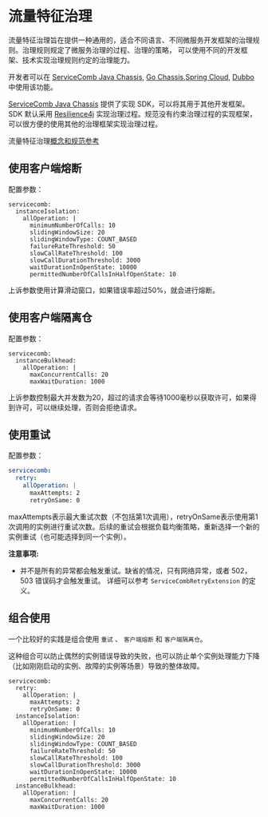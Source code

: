 # 流量特征治理

流量特征治理旨在提供一种通用的，适合不同语言、不同微服务开发框架的治理规则。治理规则规定了微服务治理的过程、治理的策略，
可以使用不同的开发框架、技术实现治理规则约定的治理能力。

开发者可以在 [ServiceComb Java Chassis][java-chassis], [Go Chassis][go-chassis],[Spring Cloud][spring-cloud],
[Dubbo][dubbo] 中使用该功能。

[ServiceComb Java Chassis][java-chassis] 提供了实现 SDK，可以将其用于其他开发框架。SDK 默认采用 [Resilience4j][resilience4j]
实现治理过程。规范没有约束治理过程的实现框架，可以很方便的使用其他的治理框架实现治理过程。 

流量特征治理[概念和规范参考](https://github.com/huaweicloud/spring-cloud-huawei/wiki/using-governance)

[java-chassis]: https://github.com/apache/servicecomb-java-chassis
[go-chassis]: https://github.com/go-chassis/go-chassis
[spring-cloud]: https://github.com/huaweicloud/spring-cloud-huawei
[dubbo]: https://github.com/huaweicloud/dubbo-servicecomb
[resilience4j]: https://github.com/resilience4j

## 使用客户端熔断

配置参数：

```
servicecomb:
  instanceIsolation:
    allOperation: |
      minimumNumberOfCalls: 10
      slidingWindowSize: 20
      slidingWindowType: COUNT_BASED
      failureRateThreshold: 50
      slowCallRateThreshold: 100
      slowCallDurationThreshold: 3000
      waitDurationInOpenState: 10000 
      permittedNumberOfCallsInHalfOpenState: 10
```

上诉参数使用计算滑动窗口，如果错误率超过50%，就会进行熔断。

## 使用客户端隔离仓

配置参数：

```
servicecomb:
  instanceBulkhead:
    allOperation: |
      maxConcurrentCalls: 20
      maxWaitDuration: 1000
```

上诉参数控制最大并发数为20，超过的请求会等待1000毫秒以获取许可，如果得到许可，可以继续处理，否则会拒绝请求。

## 使用重试

配置参数：

```yaml
servicecomb:
  retry:
    allOperation: |
      maxAttempts: 2
      retryOnSame: 0
```

maxAttempts表示最大重试次数（不包括第1次调用），retryOnSame表示使用第1次调用的实例进行重试次数。后续的重试会根据负载均衡策略，重新选择一个新的实例重试（也可能选择到同一个实例）。 

**注意事项:**

* 并不是所有的异常都会触发重试。缺省的情况，只有网络异常，或者 502，503 错误码才会触发重试。 详细可以参考 `ServiceCombRetryExtension` 的定义。

## 组合使用

一个比较好的实践是组合使用 `重试` 、 `客户端熔断` 和 `客户端隔离仓`。

这种组合可以防止偶然的实例错误导致的失败，也可以防止单个实例处理能力下降（比如刚刚启动的实例、故障的实例等场景）导致的整体故障。

```
servicecomb:
  retry:
    allOperation: |
      maxAttempts: 2
      retryOnSame: 0
  instanceIsolation:
    allOperation: |
      minimumNumberOfCalls: 10
      slidingWindowSize: 20
      slidingWindowType: COUNT_BASED
      failureRateThreshold: 50
      slowCallRateThreshold: 100
      slowCallDurationThreshold: 3000
      waitDurationInOpenState: 10000 
      permittedNumberOfCallsInHalfOpenState: 10
  instanceBulkhead:
    allOperation: |
      maxConcurrentCalls: 20
      maxWaitDuration: 1000
```
